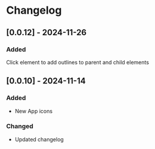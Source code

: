 # Changelog

## [0.0.12] - 2024-11-26

### Added

Click element to add outlines to parent and child elements

## [0.0.10] - 2024-11-14

### Added

- New App icons

### Changed

- Updated changelog
